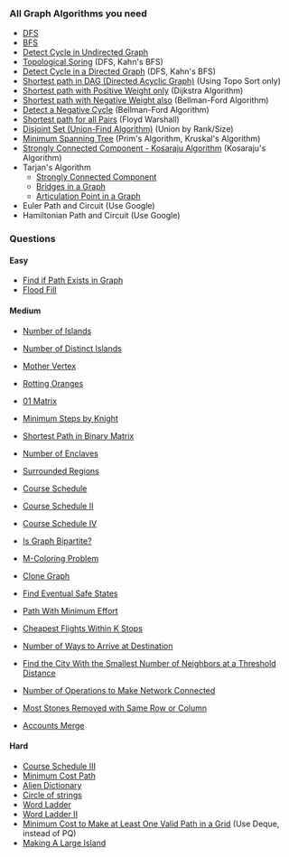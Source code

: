 ### All Graph Algorithms you need

- [DFS](https://www.geeksforgeeks.org/problems/depth-first-traversal-for-a-graph/1)
- [BFS](https://www.geeksforgeeks.org/problems/bfs-traversal-of-graph/1)
- [Detect Cycle in Undirected Graph](https://www.geeksforgeeks.org/problems/detect-cycle-in-an-undirected-graph/1)
- [Topological Soring](https://www.geeksforgeeks.org/problems/topological-sort/1) (DFS, Kahn's BFS)
- [Detect Cycle in a Directed Graph](https://www.geeksforgeeks.org/problems/detect-cycle-in-a-directed-graph/1) (DFS, Kahn's BFS)
- [Shortest path in DAG (Directed Acyclic Graph)](https://www.geeksforgeeks.org/problems/shortest-path-in-undirected-graph/1) (Using Topo Sort only)
- [Shortest path with Positive Weight only](https://www.geeksforgeeks.org/problems/implementing-dijkstra-set-1-adjacency-matrix/1) (Dijkstra Algorithm)
- [Shortest path with Negative Weight also](https://www.geeksforgeeks.org/problems/distance-from-the-source-bellman-ford-algorithm/1) (Bellman-Ford Algorithm)
- [Detect a Negative Cycle](https://www.geeksforgeeks.org/problems/negative-weight-cycle3504/1) (Bellman-Ford Algorithm)
- [Shortest path for all Pairs](https://www.geeksforgeeks.org/problems/implementing-floyd-warshall2042/1) (Floyd Warshall)
- [Disjoint Set (Union-Find Algorithm)](https://cp-algorithms.com/data_structures/disjoint_set_union.html) (Union by Rank/Size)
- [Minimum Spanning Tree](https://www.geeksforgeeks.org/problems/minimum-spanning-tree/1) (Prim's Algorithm, Kruskal's Algorithm)
- [Strongly Connected Component - Kosaraju Algorithm](https://www.geeksforgeeks.org/problems/strongly-connected-components-kosarajus-algo/1) (Kosaraju's Algorithm)
- Tarjan's Algorithm
  - [Strongly Connected Component](https://www.geeksforgeeks.org/problems/strongly-connected-component-tarjanss-algo-1587115621/1)
  - [Bridges in a Graph](https://leetcode.com/problems/critical-connections-in-a-network/)
  - [Articulation Point in a Graph](https://www.geeksforgeeks.org/problems/articulation-point2616/1)
- Euler Path and Circuit (Use Google)
- Hamiltonian Path and Circuit (Use Google)

### Questions

#### Easy
- [Find if Path Exists in Graph](https://leetcode.com/problems/find-if-path-exists-in-graph/description/)
- [Flood Fill](https://leetcode.com/problems/flood-fill/description/)
#### Medium
- [Number of Islands](https://leetcode.com/problems/number-of-islands/description/)
- [Number of Distinct Islands](https://www.geeksforgeeks.org/problems/number-of-distinct-islands/0)
- [Mother Vertex](https://www.geeksforgeeks.org/problems/mother-vertex/1)

- [Rotting Oranges](https://leetcode.com/problems/rotting-oranges/description/)
- [01 Matrix](https://leetcode.com/problems/01-matrix/description/)
- [Minimum Steps by Knight](https://www.geeksforgeeks.org/problems/steps-by-knight5927/1)
- [Shortest Path in Binary Matrix](https://leetcode.com/problems/shortest-path-in-binary-matrix/description/)

- [Number of Enclaves](https://leetcode.com/problems/number-of-enclaves/description/)
- [Surrounded Regions](https://leetcode.com/problems/surrounded-regions/description/)

- [Course Schedule](https://leetcode.com/problems/course-schedule/description/)
- [Course Schedule II](https://leetcode.com/problems/course-schedule-ii/description/)
- [Course Schedule IV](https://leetcode.com/problems/course-schedule-iv/description/?envType=daily-question&envId=2025-01-27)

- [Is Graph Bipartite?](https://leetcode.com/problems/is-graph-bipartite/description/)
- [M-Coloring Problem](https://www.geeksforgeeks.org/problems/m-coloring-problem-1587115620/1)

- [Clone Graph](https://leetcode.com/problems/clone-graph/description/)
- [Find Eventual Safe States](https://leetcode.com/problems/find-eventual-safe-states/description/)
- [Path With Minimum Effort](https://leetcode.com/problems/path-with-minimum-effort/description/)
- [Cheapest Flights Within K Stops](https://leetcode.com/problems/cheapest-flights-within-k-stops/description/)
- [Number of Ways to Arrive at Destination](https://leetcode.com/problems/number-of-ways-to-arrive-at-destination/description/)
- [Find the City With the Smallest Number of Neighbors at a Threshold Distance](https://leetcode.com/problems/find-the-city-with-the-smallest-number-of-neighbors-at-a-threshold-distance/description/)
- [Number of Operations to Make Network Connected](https://leetcode.com/problems/number-of-operations-to-make-network-connected/description/)
- [Most Stones Removed with Same Row or Column](https://leetcode.com/problems/most-stones-removed-with-same-row-or-column/description/)
- [Accounts Merge](https://leetcode.com/problems/accounts-merge/description/)
#### Hard
- [Course Schedule III](https://leetcode.com/problems/course-schedule-iii/description/)
- [Minimum Cost Path](https://www.geeksforgeeks.org/problems/minimum-cost-path3833/1)
- [Alien Dictionary](https://www.geeksforgeeks.org/problems/alien-dictionary/1)
- [Circle of strings](https://www.geeksforgeeks.org/problems/circle-of-strings4530/1)
- [Word Ladder](https://leetcode.com/problems/word-ladder/description/)
- [Word Ladder II](https://leetcode.com/problems/word-ladder-ii/description/)
- [Minimum Cost to Make at Least One Valid Path in a Grid](https://leetcode.com/problems/minimum-cost-to-make-at-least-one-valid-path-in-a-grid/description/) (Use Deque, instead of PQ)
- [Making A Large Island](https://leetcode.com/problems/making-a-large-island/description/)
